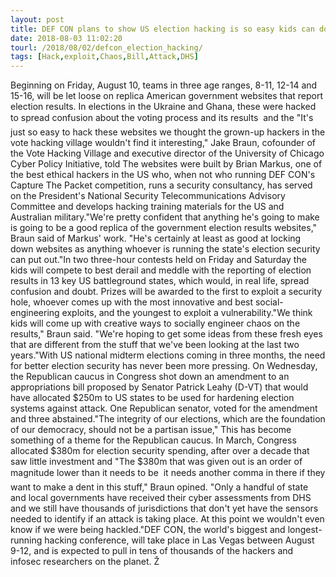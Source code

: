 ```yaml
---
layout: post
title: DEF CON plans to show US election hacking is so easy kids can do it
date: 2018-08-03 11:02:20
tourl: /2018/08/02/defcon_election_hacking/
tags: [Hack,exploit,Chaos,Bill,Attack,DHS]
---
```

Beginning on Friday, August 10, teams in three age ranges, 8-11, 12-14 and 15-16, will be let loose on replica American government websites that report election results. In elections in the Ukraine and Ghana, these were hacked to spread confusion about the voting process and its results  and the "It's just so easy to hack these websites we thought the grown-up hackers in the vote hacking village wouldn't find it interesting," Jake Braun, cofounder of the Vote Hacking Village and executive director of the University of Chicago Cyber Policy Initiative, told The websites were built by Brian Markus, one of the best ethical hackers in the US who, when not who running DEF CON's Capture The Packet competition, runs a security consultancy, has served on the President's National Security Telecommunications Advisory Committee and develops hacking training materials for the US and Australian military."We're pretty confident that anything he's going to make is going to be a good replica of the government election results websites," Braun said of Markus' work. "He's certainly at least as good at locking down websites as anything whoever is running the state's election security can put out."In two three-hour contests held on Friday and Saturday the kids will compete to best derail and meddle with the reporting of election results in 13 key US battleground states, which would, in real life, spread confusion and doubt. Prizes will be awarded to the first to exploit a security hole, whoever comes up with the most innovative and best social-engineering exploits, and the youngest to exploit a vulnerability."We think kids will come up with creative ways to socially engineer chaos on the results," Braun said. "We're hoping to get some ideas from these fresh eyes that are different from the stuff that we've been looking at the last two years."With US national midterm elections coming in three months, the need for better election security has never been more pressing. On Wednesday, the Republican caucus in Congress shot down an amendment to an appropriations bill proposed by Senator Patrick Leahy (D-VT) that would have allocated $250m to US states to be used for hardening election systems against attack. One Republican senator, voted for the amendment and three abstained."The integrity of our elections, which are the foundation of our democracy, should not be a partisan issue," This has become something of a theme for the Republican caucus. In March, Congress allocated $380m for election security spending, after over a decade that saw little investment and "The $380m that was given out is an order of magnitude lower than it needs to be  it needs another comma in there if they want to make a dent in this stuff," Braun opined. "Only a handful of state and local governments have received their cyber assessments from DHS and we still have thousands of jurisdictions that don't yet have the sensors needed to identify if an attack is taking place. At this point we wouldn't even know if we were being hackled."DEF CON, the world's biggest and longest-running hacking conference, will take place in Las Vegas between August 9-12, and is expected to pull in tens of thousands of the hackers and infosec researchers on the planet. Ž